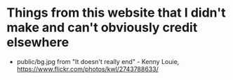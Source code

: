 # Things from this website that I didn't make and can't obviously credit elsewhere

 * public/bg.jpg from "It doesn't really end" - Kenny Louie, https://www.flickr.com/photos/kwl/2743788633/
